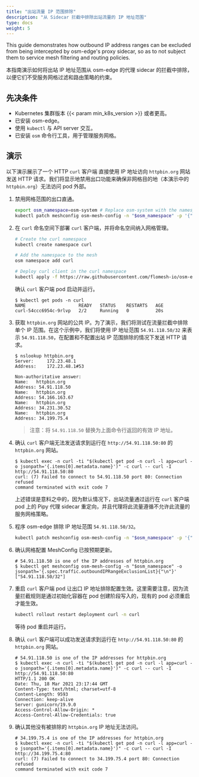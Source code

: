 ```yaml
---
title: "出站流量 IP 范围排除"
description: "从 Sidecar 拦截中排除出站流量的 IP 地址范围"
type: docs
weight: 5
---
```


This guide demonstrates how outbound IP address ranges can be excluded from being intercepted by osm-edge's proxy sidecar, so as to not subject them to service mesh filtering and routing policies.

本指南演示如何将出站 IP 地址范围从 osm-edge 的代理 sidecar 的拦截中排除，以便它们不受服务网格过滤和路由策略的约束。

## 先决条件

- Kubernetes 集群版本 {{< param min_k8s_version >}} 或者更高。
- 已安装 osm-edge。
- 使用 `kubectl` 与 API server 交互。
- 已安装 `osm`  命令行工具，用于管理服务网格。


## 演示

以下演示展示了一个 HTTP `curl` 客户端 直接使用 IP 地址访向 `httpbin.org` 网站发送 HTTP 请求。我们将显示地禁用出口功能来确保非网格目的地（本演示中的 `httpbin.org`）无法访问 pod 外部。

1. 禁用网格范围的出口直通。

    ```bash
    export osm_namespace=osm-system # Replace osm-system with the namespace where OSM is installed
    kubectl patch meshconfig osm-mesh-config -n "$osm_namespace" -p '{"spec":{"traffic":{"enableEgress":false}}}'  --type=merge
    ```

2. 在 `curl` 命名空间下部署 `curl` 客户端，并将命名空间纳入网格管理。

    ```bash
    # Create the curl namespace
    kubectl create namespace curl

    # Add the namespace to the mesh
    osm namespace add curl

    # Deploy curl client in the curl namespace
    kubectl apply -f https://raw.githubusercontent.com/flomesh-io/osm-edge-docs/{{< param osm_branch >}}/manifests/samples/curl/curl.yaml -n curl
    ```

    确认 `curl` 客户端 pod 启动并运行。

    ```console
    $ kubectl get pods -n curl
    NAME                    READY   STATUS    RESTARTS   AGE
    curl-54ccc6954c-9rlvp   2/2     Running   0          20s
    ```

3. 获取 `httpbin.org` 网站的公共 IP。为了演示，我们将测试在流量拦截中排除单个 IP 范围。在这个示例中，我们将使用 IP 地址范围 `54.91.118.50/32` 来表示 `54.91.118.50`，在配置和不配置出站 IP 范围排除的情况下发送 HTTP 请求。

    ```console
    $ nslookup httpbin.org
    Server:		172.23.48.1
    Address:	172.23.48.1#53

    Non-authoritative answer:
    Name:	httpbin.org
    Address: 54.91.118.50
    Name:	httpbin.org
    Address: 54.166.163.67
    Name:	httpbin.org
    Address: 34.231.30.52
    Name:	httpbin.org
    Address: 34.199.75.4
    ```

    > 注意：将 `54.91.118.50` 替换为上面命令行返回的有效 IP 地址。

4. 确认 `curl` 客户端无法发送请求到运行在 `http://54.91.118.50:80` 的 `httpbin.org` 网站。

    ```console
    $ kubectl exec -n curl -ti "$(kubectl get pod -n curl -l app=curl -o jsonpath='{.items[0].metadata.name}')" -c curl -- curl -I http://54.91.118.50:80
    curl: (7) Failed to connect to 54.91.118.50 port 80: Connection refused
    command terminated with exit code 7
    ```

    上述错误是意料之中的，因为默认情况下，出站流量通过运行在 `curl` 客户端 pod 上的 Pipy 代理 sidecar 重定向，并且代理将此流量遵循不允许此流量的服务网格策略。

5. 程序 osm-edge 排除 IP 地址范围 `54.91.118.50/32`。

    ```bash
    kubectl patch meshconfig osm-mesh-config -n "$osm_namespace" -p '{"spec":{"traffic":{"outboundIPRangeExclusionList":["54.91.118.50/32"]}}}'  --type=merge
    ```

6. 确认网格配置 MeshConfig 已按预期更新。
    ```console
    # 54.91.118.50 is one of the IP addresses of httpbin.org
    $ kubectl get meshconfig osm-mesh-config -n "$osm_namespace" -o jsonpath='{.spec.traffic.outboundIPRangeExclusionList}{"\n"}'
    ["54.91.118.50/32"]
    ```

7. 重启 `curl` 客户端 pod 让出口 IP 地址排除配置生效。这里需要注意，因为流量拦截规则是通过初始化容器在 pod 创建阶段写入的，现有的 pod 必须重启才能生效。

    ```bash
    kubectl rollout restart deployment curl -n curl
    ```

    等待 pod 重启并运行。

8. 确认 `curl` 客户端可以成功发送请求到运行在 `http://54.91.118.50:80` 的 `httpbin.org` 网站。

    ```console
    # 54.91.118.50 is one of the IP addresses for httpbin.org
    $ kubectl exec -n curl -ti "$(kubectl get pod -n curl -l app=curl -o jsonpath='{.items[0].metadata.name}')" -c curl -- curl -I http://54.91.118.50:80
    HTTP/1.1 200 OK
    Date: Thu, 18 Mar 2021 23:17:44 GMT
    Content-Type: text/html; charset=utf-8
    Content-Length: 9593
    Connection: keep-alive
    Server: gunicorn/19.9.0
    Access-Control-Allow-Origin: *
    Access-Control-Allow-Credentials: true
    ```

9. 确认其他没有被排除的 `httpbin.org` IP 地址无法访问。

    ```console
    # 34.199.75.4 is one of the IP addresses for httpbin.org
    $ kubectl exec -n curl -ti "$(kubectl get pod -n curl -l app=curl -o jsonpath='{.items[0].metadata.name}')" -c curl -- curl -I http://34.199.75.4:80
    curl: (7) Failed to connect to 34.199.75.4 port 80: Connection refused
    command terminated with exit code 7
    ```